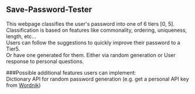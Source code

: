## Save-Password-Tester

This webpage classifies the user's password into one of 6 tiers [0, 5]. 
      </br> Classification is based on features like commonality, ordering, uniqueness, length, etc...
      </br> Users can follow the suggestions to quickly improve their password to a Tier5.
      </br> Or have one generated for them. Either via random generation or User response to personal questions. 

###Possible additional features users can implement:  </br>
Dictionary API for random password generation (e.g. get a personal API key from [Wordnik](https://developer.wordnik.com/)) </br>
